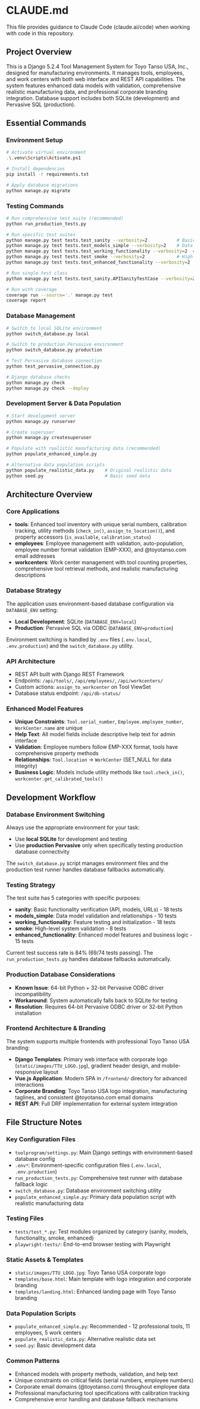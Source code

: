 # CLAUDE.md

This file provides guidance to Claude Code (claude.ai/code) when working with code in this repository.

## Project Overview

This is a Django 5.2.4 Tool Management System for Toyo Tanso USA, Inc., designed for manufacturing environments. It manages tools, employees, and work centers with both web interface and REST API capabilities. The system features enhanced data models with validation, comprehensive realistic manufacturing data, and professional corporate branding integration. Database support includes both SQLite (development) and Pervasive SQL (production).

## Essential Commands

### Environment Setup
```bash
# Activate virtual environment
.\.venv\Scripts\Activate.ps1

# Install dependencies
pip install -r requirements.txt

# Apply database migrations
python manage.py migrate
```

### Testing Commands
```bash
# Run comprehensive test suite (recommended)
python run_production_tests.py

# Run specific test suites
python manage.py test tests.test_sanity --verbosity=2           # Basic functionality (18 tests)
python manage.py test tests.test_models_simple --verbosity=2    # Data model validation (10 tests)
python manage.py test tests.test_working_functionality --verbosity=2  # Feature testing (18 tests)
python manage.py test tests.test_smoke --verbosity=2            # High-level validation (8 tests)
python manage.py test tests.test_enhanced_functionality --verbosity=2  # Enhanced model features (15 tests)

# Run single test class
python manage.py test tests.test_sanity.APISanityTestCase --verbosity=2

# Run with coverage
coverage run --source='.' manage.py test
coverage report
```

### Database Management
```bash
# Switch to local SQLite environment
python switch_database.py local

# Switch to production Pervasive environment  
python switch_database.py production

# Test Pervasive database connection
python test_pervasive_connection.py

# Django database checks
python manage.py check
python manage.py check --deploy
```

### Development Server & Data Population
```bash
# Start development server
python manage.py runserver

# Create superuser
python manage.py createsuperuser

# Populate with realistic manufacturing data (recommended)
python populate_enhanced_simple.py

# Alternative data population scripts
python populate_realistic_data.py    # Original realistic data
python seed.py                       # Basic seed data
```

## Architecture Overview

### Core Applications
- **tools**: Enhanced tool inventory with unique serial numbers, calibration tracking, utility methods (`check_in()`, `assign_to_location()`), and property accessors (`is_available`, `calibration_status`)
- **employees**: Employee management with validation, auto-population, employee number format validation (EMP-XXX), and @toyotanso.com email addresses
- **workcenters**: Work center management with tool counting properties, comprehensive tool retrieval methods, and realistic manufacturing descriptions

### Database Strategy
The application uses environment-based database configuration via `DATABASE_ENV` setting:
- **Local Development**: SQLite (`DATABASE_ENV=local`)
- **Production**: Pervasive SQL via ODBC (`DATABASE_ENV=production`)

Environment switching is handled by `.env` files (`.env.local`, `.env.production`) and the `switch_database.py` utility.

### API Architecture
- REST API built with Django REST Framework
- Endpoints: `/api/tools/`, `/api/employees/`, `/api/workcenters/`
- Custom actions: `assign_to_workcenter` on Tool ViewSet
- Database status endpoint: `/api/db-status/`

### Enhanced Model Features
- **Unique Constraints**: `Tool.serial_number`, `Employee.employee_number`, `WorkCenter.name` are unique
- **Help Text**: All model fields include descriptive help text for admin interface
- **Validation**: Employee numbers follow EMP-XXX format, tools have comprehensive property methods
- **Relationships**: `Tool.location` → `WorkCenter` (SET_NULL for data integrity)
- **Business Logic**: Models include utility methods like `tool.check_in()`, `workcenter.get_calibrated_tools()`

## Development Workflow

### Database Environment Switching
Always use the appropriate environment for your task:
- Use **local SQLite** for development and testing
- Use **production Pervasive** only when specifically testing production database connectivity

The `switch_database.py` script manages environment files and the production test runner handles database fallbacks automatically.

### Testing Strategy
The test suite has 5 categories with specific purposes:
- **sanity**: Basic functionality verification (API, models, URLs) - 18 tests
- **models_simple**: Data model validation and relationships - 10 tests  
- **working_functionality**: Feature testing and initialization - 18 tests
- **smoke**: High-level system validation - 8 tests
- **enhanced_functionality**: Enhanced model features and business logic - 15 tests

Current test success rate is 84% (69/74 tests passing). The `run_production_tests.py` handles database fallbacks automatically.

### Production Database Considerations
- **Known Issue**: 64-bit Python + 32-bit Pervasive ODBC driver incompatibility
- **Workaround**: System automatically falls back to SQLite for testing
- **Resolution**: Requires 64-bit Pervasive ODBC driver or 32-bit Python installation

### Frontend Architecture & Branding
The system supports multiple frontends with professional Toyo Tanso USA branding:
- **Django Templates**: Primary web interface with corporate logo (`static/images/TTU_LOGO.jpg`), gradient header design, and mobile-responsive layout
- **Vue.js Application**: Modern SPA in `/frontend/` directory for advanced interactions
- **Corporate Branding**: Toyo Tanso USA logo integration, manufacturing taglines, and consistent @toyotanso.com email domains
- **REST API**: Full DRF implementation for external system integration

## File Structure Notes

### Key Configuration Files
- `toolprogram/settings.py`: Main Django settings with environment-based database config
- `.env*`: Environment-specific configuration files (`.env.local`, `.env.production`)
- `run_production_tests.py`: Comprehensive test runner with database fallback logic
- `switch_database.py`: Database environment switching utility
- `populate_enhanced_simple.py`: Primary data population script with realistic manufacturing data

### Testing Files
- `tests/test_*.py`: Test modules organized by category (sanity, models, functionality, smoke, enhanced)
- `playwright-tests/`: End-to-end browser testing with Playwright

### Static Assets & Templates
- `static/images/TTU_LOGO.jpg`: Toyo Tanso USA corporate logo
- `templates/base.html`: Main template with logo integration and corporate branding
- `templates/landing.html`: Enhanced landing page with Toyo Tanso branding

### Data Population Scripts
- `populate_enhanced_simple.py`: Recommended - 12 professional tools, 11 employees, 5 work centers
- `populate_realistic_data.py`: Alternative realistic data set
- `seed.py`: Basic development data

### Common Patterns
- Enhanced models with property methods, validation, and help text
- Unique constraints on critical fields (serial numbers, employee numbers)
- Corporate email domains (@toyotanso.com) throughout employee data
- Professional manufacturing tool specifications with calibration tracking
- Comprehensive error handling and database fallback mechanisms